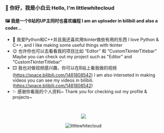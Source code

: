 ### 👋 你好，我是小白云 Hello, I'm littlewhitecloud
#### 🖼 我是一个B站的UP主同时也喜欢编程 I am an uploader in bilibili and also a coder...

- 🧾 我爱Python和C++并且我还喜欢用tkinter做些有用的东西 I love Python & C++, and I like making some useful things with tkinter
- 😉 也许你也可以去看看我的项目比如 “Editor” 和 “CustomTkinterTitlebar” Maybe you can check out my project such as "Editor" and "CustomTkinterTitlebar"
- 🎞 我也对做视频感兴趣，你可以在B站上看我做的视频 (https://space.bilibili.com/1481808542) I am also interseted in making videos you can see my videos in bilibili. (https://space.bilibili.com/1481808542)
- ✨ 感谢你看我的个人资料~ Thank you for checking out my profile & projects~

<br>
  <p align="center">
  <img src="https://github-readme-stats.vercel.app/api?username=littlewhitecloud&show_icons=true&count_private=true&custom_title=My%20GitHub%20stats&bg_color=30,7200BF,AD39B7&icon_color=fafafa&text_color=fafafa&title_color=fafafa&border_color=290079&border_radius=14&include_all_commits=true&line_height=30">
  </p>
<p>
  <p align="center">
  <img src="https://github-readme-stats.vercel.app/api/top-langs?username=littlewhitecloud&show_icons=true&count_private=true&custom_title=Most%20Use%20Language&bg_color=30,7043C9,AD39B7&icon_color=fafafa&text_color=fafafa&title_color=fafafa&border_color=290079&border_radius=14&line_height=30" alt = "littlewhitecloud"/>
    </p>
</p>
